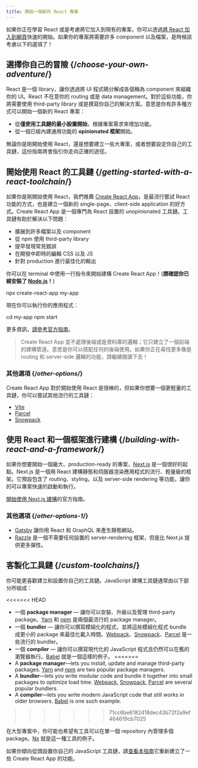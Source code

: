 ```yaml
---
title: 開始一個新的 React 專案
---
```


<Intro>

如果你正在學習 React 或是考慮將它加入到現有的專案，你可以透過[將 React 加入到網頁](/learn/add-react-to-a-website)快速的開始。如果你的專案將需要許多 component 以及檔案，是時候該考慮以下的選項了！

</Intro>

## 選擇你自己的冒險 {/*choose-your-own-adventure*/}

React 是一個 library，讓你透過將 UI 程式碼分解成各個稱為 component 來組織你的 UI。React 不在意你的 routing 或是 data management。對於這些功能，你將需要使用 third-party library 或是撰寫你自己的解決方案。意思是你有許多種方式可以開始一個新的 React 專案：

* 從**僅使用工具鏈的最小設置開始**，根據專案需求來增加功能。
* 從一個已經內建通用功能的 **opinionated 框架**開始。

無論你是剛開始使用 React，還是想要建立一些大專案，或者想要設定你自己的工具鏈，這份指南將會指引你走向正確的途徑。

## 開始使用 React 的工具鏈 {/*getting-started-with-a-react-toolchain*/}

如果你是剛開始使用 React，我們推薦 [Create React App](https://create-react-app.dev/)，是最流行嘗試 React 功能的方式，也是建立一個新的 single-page、client-side application 的好方式。Create React App 是一個專門為 React 設置的 unopinionated 工具鏈。工具鏈有助於解決以下問題：

* 擴展到許多檔案以及 component
* 從 npm 使用 third-party library
* 提早發現常見錯誤
* 在開發中即時的編輯 CSS 以及 JS
* 針對 production 進行最佳化的輸出

你可以在 terminal 中使用一行指令來開始建構 Create React App！(**請確認你已經安裝了 [Node.js](https://nodejs.org/)！**)

<TerminalBlock>

npx create-react-app my-app

</TerminalBlock>

現在你可以執行你的應用程式：

<TerminalBlock>

cd my-app
npm start

</TerminalBlock>

更多資訊，[請參考官方指南](https://create-react-app.dev/docs/getting-started)。

> Create React App 並不處理後端或是資料庫的邏輯；它只建立了一個前端的建構管道。意思是你可以搭配任何的後端使用。如果你正在尋找更多像是 routing 和 server-side 邏輯的功能，請繼續閱讀下去！

### 其他選項 {/*other-options*/}

Create React App 對於開始使用 React 是很棒的，但如果你想要一個更輕量的工具鏈，你可以嘗試其他流行的工具鏈：

* [Vite](https://vitejs.dev/guide/)
* [Parcel](https://parceljs.org/)
* [Snowpack](https://www.snowpack.dev/tutorials/react)

## 使用 React 和一個框架進行建構 {/*building-with-react-and-a-framework*/}

如果你想要開始一個龐大、production-ready 的專案，[Next.js](https://nextjs.org/) 是一個很好的起點。Next.js 是一個用 React 建構靜態和伺服器渲染應用程式的流行、輕量級的框架。它預設包含了 routing、styling，以及 server-side rendering 等功能，讓你的可以專案快速的啟動和執行。

[開始使用 Next.js 建構](https://nextjs.org/docs/getting-started)的官方指南。

### 其他選項 {/*other-options-1*/}

* [Gatsby](https://www.gatsbyjs.org/) 讓你用 React 和 GraphQL 來產生靜態網站。
* [Razzle](https://razzlejs.org/) 是一個不需要任何設置的 server-rendering 框架，但是比 Next.js 提供更多彈性。

## 客製化工具鏈 {/*custom-toolchains*/}

你可能更喜歡建立和設置你自己的工具鏈。JavaScript 建構工具鏈通常由以下部分所組成：

<<<<<<< HEAD
* 一個 **package manager** — 讓你可以安裝、升級以及管理 third-party package。[Yarn](https://yarnpkg.com/) 和 [npm](https://www.npmjs.com/) 是兩個最流行的 package manager。
* 一個 **bundler** — 讓你可以撰寫模組化的程式，並將這些模組化程式 bundle 成更小的 package 來最佳化載入時間。[Webpack](https://webpack.js.org/)、[Snowpack](https://www.snowpack.dev/)、[Parcel](https://parceljs.org/) 是一些流行的 bundler。
* 一個 **compiler** — 讓你可以撰寫現代化的 JavaScript 程式且仍然可以在舊的瀏覽器執行。[Babel](https://babeljs.io/) 就是一個這樣的例子。
=======
* A **package manager**—lets you install, update and manage third-party packages. [Yarn](https://yarnpkg.com/) and [npm](https://www.npmjs.com/) are two popular package managers.
* A **bundler**—lets you write modular code and bundle it together into small packages to optimize load time. [Webpack](https://webpack.js.org/), [Snowpack](https://www.snowpack.dev/), [Parcel](https://parceljs.org/) are several popular bundlers.
* A **compiler**—lets you write modern JavaScript code that still works in older browsers. [Babel](https://babeljs.io/) is one such example.
>>>>>>> 71cc6be6182418dec43b72f2a9ef464619cb7025

在大型專案中，你可能也希望有工具可以在單一個 repository 內管理多個 package。[Nx](https://nx.dev/react) 就是這一種工具的例子。

如果你傾向從頭設置你自己的 JavaScript 工具鏈，請[查看本指南](https://blog.usejournal.com/creating-a-react-app-from-scratch-f3c693b84658)它重新建立了一些 Create React App 的功能。
